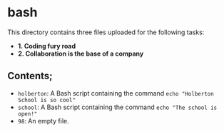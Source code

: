 # bash

This directory contains three files uploaded for the following tasks:
* **1. Coding fury road**
* **2. Collaboration is the base of a company**

## Contents;
* `holberton`: A Bash script containing the command `echo "Holberton School is so cool"`
* `school`: A Bash script containing the command `echo "The school is open!"`
* `98`: An empty file.
